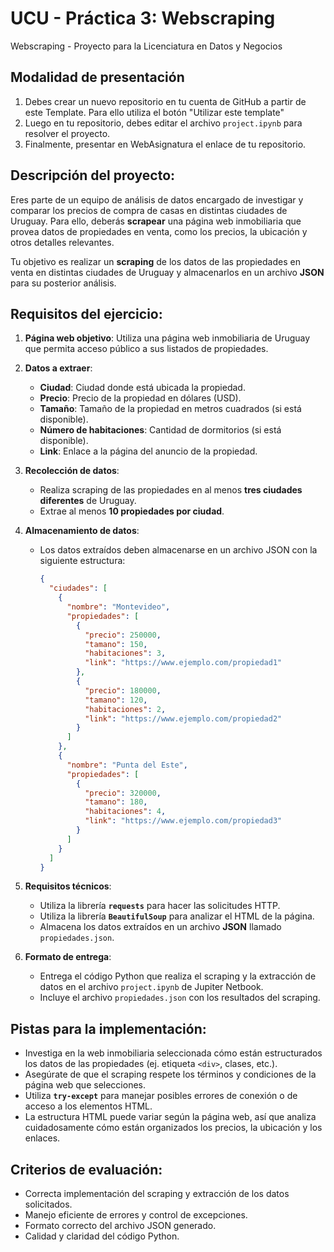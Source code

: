 # UCU - Práctica 3: Webscraping

Webscraping - Proyecto para la Licenciatura en Datos y Negocios

## **Modalidad de presentación**

1. Debes crear un nuevo repositorio en tu cuenta de GitHub a partir de este Template. Para ello utiliza el botón "Utilizar este template"
2. Luego en tu repositorio, debes editar el archivo `project.ipynb` para resolver el proyecto.
3. Finalmente, presentar en WebAsignatura el enlace de tu repositorio.

## **Descripción del proyecto:**

Eres parte de un equipo de análisis de datos encargado de investigar y comparar los precios de compra de casas en distintas ciudades de Uruguay. Para ello, deberás **scrapear** una página web inmobiliaria que provea datos de propiedades en venta, como los precios, la ubicación y otros detalles relevantes.

Tu objetivo es realizar un **scraping** de los datos de las propiedades en venta en distintas ciudades de Uruguay y almacenarlos en un archivo **JSON** para su posterior análisis.

## **Requisitos del ejercicio:**

1. **Página web objetivo**: Utiliza una página web inmobiliaria de Uruguay que permita acceso público a sus listados de propiedades.

2. **Datos a extraer**:
   
   - **Ciudad**: Ciudad donde está ubicada la propiedad.
   - **Precio**: Precio de la propiedad en dólares (USD).
   - **Tamaño**: Tamaño de la propiedad en metros cuadrados (si está disponible).
   - **Número de habitaciones**: Cantidad de dormitorios (si está disponible).
   - **Link**: Enlace a la página del anuncio de la propiedad.

3. **Recolección de datos**:
   
   - Realiza scraping de las propiedades en al menos **tres ciudades diferentes** de Uruguay.
   - Extrae al menos **10 propiedades por ciudad**.

4. **Almacenamiento de datos**:
   
   - Los datos extraídos deben almacenarse en un archivo JSON con la siguiente estructura:
     
     ```json
     {
       "ciudades": [
         {
           "nombre": "Montevideo",
           "propiedades": [
             {
               "precio": 250000,
               "tamano": 150,
               "habitaciones": 3,
               "link": "https://www.ejemplo.com/propiedad1"
             },
             {
               "precio": 180000,
               "tamano": 120,
               "habitaciones": 2,
               "link": "https://www.ejemplo.com/propiedad2"
             }
           ]
         },
         {
           "nombre": "Punta del Este",
           "propiedades": [
             {
               "precio": 320000,
               "tamano": 180,
               "habitaciones": 4,
               "link": "https://www.ejemplo.com/propiedad3"
             }
           ]
         }
       ]
     }
     ```

5. **Requisitos técnicos**:
   
   - Utiliza la librería **`requests`** para hacer las solicitudes HTTP.
   - Utiliza la librería **`BeautifulSoup`** para analizar el HTML de la página.
   - Almacena los datos extraídos en un archivo **JSON** llamado `propiedades.json`.

6. **Formato de entrega**:
   
   - Entrega el código Python que realiza el scraping y la extracción de datos en el archivo `project.ipynb` de Jupiter Netbook.
   - Incluye el archivo `propiedades.json` con los resultados del scraping.

## **Pistas para la implementación**:

- Investiga en la web inmobiliaria seleccionada cómo están estructurados los datos de las propiedades (ej. etiqueta `<div>`, clases, etc.).
- Asegúrate de que el scraping respete los términos y condiciones de la página web que selecciones.
- Utiliza **`try-except`** para manejar posibles errores de conexión o de acceso a los elementos HTML.
- La estructura HTML puede variar según la página web, así que analiza cuidadosamente cómo están organizados los precios, la ubicación y los enlaces.

## **Criterios de evaluación**:

- Correcta implementación del scraping y extracción de los datos solicitados.
- Manejo eficiente de errores y control de excepciones.
- Formato correcto del archivo JSON generado.
- Calidad y claridad del código Python.
